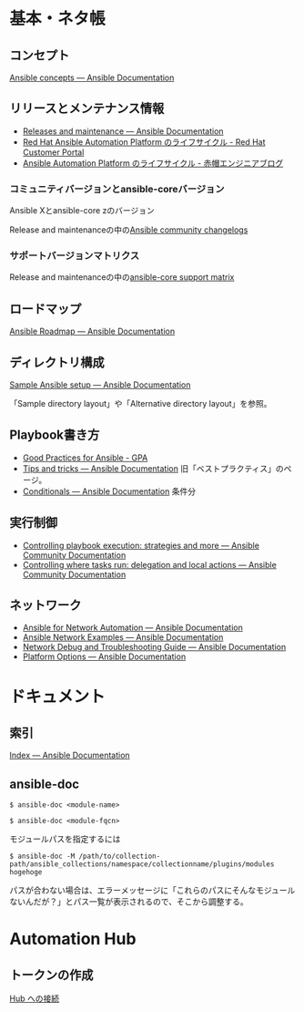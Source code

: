 # 基本・ネタ帳

## コンセプト

[Ansible concepts — Ansible Documentation](https://docs.ansible.com/ansible/latest/user_guide/basic_concepts.html)

## リリースとメンテナンス情報

- [Releases and maintenance — Ansible Documentation](https://docs.ansible.com/ansible/devel/reference_appendices/release_and_maintenance.html)
- [Red Hat Ansible Automation Platform のライフサイクル - Red Hat Customer Portal](https://access.redhat.com/ja/support/policy/updates/ansible-automation-platform)
- [Ansible Automation Platform のライフサイクル - 赤帽エンジニアブログ](https://rheb.hatenablog.com/entry/aap_lifecycle)

### コミュニティバージョンとansible-coreバージョン

Ansible Xとansible-core zのバージョン

Release and maintenanceの中の[Ansible community changelogs](https://docs.ansible.com/ansible/latest/reference_appendices/release_and_maintenance.html#ansible-community-changelogs)

### サポートバージョンマトリクス

Release and maintenanceの中の[ansible-core support matrix](https://docs.ansible.com/ansible/latest/reference_appendices/release_and_maintenance.html#ansible-core-support-matrix)

## ロードマップ

[Ansible Roadmap — Ansible Documentation](https://docs.ansible.com/ansible/latest/roadmap/ansible_roadmap_index.html)

## ディレクトリ構成

[Sample Ansible setup — Ansible Documentation](https://docs.ansible.com/ansible/latest/user_guide/sample_setup.html)

「Sample directory layout」や「Alternative directory layout」を参照。

## Playbook書き方

- [Good Practices for Ansible - GPA](https://redhat-cop.github.io/automation-good-practices/)
- [Tips and tricks — Ansible Documentation](https://docs.ansible.com/ansible/latest/user_guide/playbooks_best_practices.html) 旧「ベストプラクティス」のページ。
- [Conditionals — Ansible Documentation](https://terryhowe.github.io/ansible-modules-hashivault/user_guide/playbooks_conditionals.html) 条件分

## 実行制御

- [Controlling playbook execution: strategies and more — Ansible Community Documentation](https://docs.ansible.com/ansible/latest/playbook_guide/playbooks_strategies.html)
- [Controlling where tasks run: delegation and local actions — Ansible Community Documentation](https://docs.ansible.com/ansible/latest/playbook_guide/playbooks_delegation.html)

## ネットワーク

- [Ansible for Network Automation — Ansible Documentation](https://docs.ansible.com/ansible/latest/network/index.html)
- [Ansible Network Examples — Ansible Documentation](https://docs.ansible.com/ansible/latest/network/user_guide/network_best_practices_2.5.html)
- [Network Debug and Troubleshooting Guide — Ansible Documentation](https://docs.ansible.com/ansible/latest/network/user_guide/network_debug_troubleshooting.html)
- [Platform Options — Ansible Documentation](https://docs.ansible.com/ansible/latest/network/user_guide/platform_index.html)

# ドキュメント

## 索引

[Index — Ansible Documentation](https://docs.ansible.com/ansible/latest/genindex.html)

## ansible-doc

```console
$ ansible-doc <module-name>
```

```console
$ ansible-doc <module-fqcn>
```

モジュールパスを指定するには

```console
$ ansible-doc -M /path/to/collection-path/ansible_collections/namespace/collectionname/plugins/modules hogehoge
```

パスが合わない場合は、エラーメッセージに「これらのパスにそんなモジュールないんだが？」とパス一覧が表示されるので、そこから調整する。

# Automation Hub

## トークンの作成

[Hub への接続](https://console.redhat.com/ansible/automation-hub/token/)

